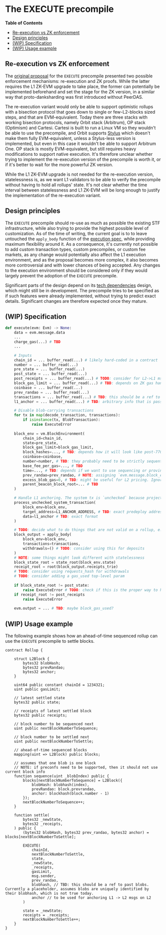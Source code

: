 # The EXECUTE precompile

<!-- START doctoc generated TOC please keep comment here to allow auto update -->
<!-- DON'T EDIT THIS SECTION, INSTEAD RE-RUN doctoc TO UPDATE -->
**Table of Contents**

- [Re-execution vs ZK enforcement](#re-execution-vs-zk-enforcement)
- [Design principles](#design-principles)
- [(WIP) Specification](#wip-specification)
- [(WIP) Usage example](#wip-usage-example)

<!-- END doctoc generated TOC please keep comment here to allow auto update -->
## Re-execution vs ZK enforcement

The [original proposal](https://ethresear.ch/t/native-rollups-superpowers-from-l1-execution/21517) for the `EXECUTE` precompile presented two possible enforcement mechanisms: re-execution and ZK proofs. While the latter requires the L1 ZK-EVM upgrade to take place, the former can potentially be implemented beforehand and set the stage for the ZK version, in a similar way that proto-danksharding was first introduced without PeerDAS.

The re-execution variant would only be able to support optimistic rollups with a bisection protocol that goes down to single or few-L2-blocks sized steps, and that are EVM-equivalent. Today there are three stacks with working bisection protocols, namely Orbit stack (Arbitrum), OP stack (Optimism) and Cartesi. Cartesi is built to run a Linux VM so they wouldn't be able to use the precompile, and Orbit supports [Stylus](https://arbitrum.io/stylus) which doesn't make them fully EVM-equivalent, unless a Stylus-less version is implemented, but even in this case it wouldn't be able to support Arbitrum One. OP stack is mostly EVM-equivalent, but still requires heavy modifications to support native execution. It's therefore unclear whether trying to implement the re-execution version of the precompile is worth it, or if it's better to wait for the more powerful ZK version.

While the L1 ZK-EVM upgrade is not needed for the re-execution version, statelessness is, as we want L1 validators to be able to verify the precompile without having to hold all rollups' state. It's not clear whether the time interval between statelessness and L1 ZK-EVM will be long enough to justify the implementation of the re-execution variant.

## Design principles

The `EXECUTE` precompile should re-use as much as possible the existing STF infrastructure, while also trying to provide the highest possible level of customization. As of the time of writing, the current goal is to to leave untouched the `apply_body` function of the [execution spec](https://ethereum.github.io/execution-specs/src/ethereum/osaka/fork.py.html#ethereum.osaka.fork.apply_body:0), while providing maximum flexibility around it. As a consequence, it's currently not possible to add custom transaction types, custom precompiles, or custom fee markets, as any change would potentially also affect the L1 execution environment, and as the proposal becomes more complex, it also becomes more controversial and with lower chances of being accepted. Any changes to the execution environment should be considered only if they would largely prevent the adoption of the `EXECUTE` precompile.

Significant parts of the design depend on its [tech dependencies](tech_dependencies.md) design, which might still be in development. The precompile tries to be specified as if such features were already implemented, without trying to predict exact details. Significant changes are therefore expected once they mature.

## (WIP) Specification

```python
def execute(evm: Evm) -> None:
	data = evm.message.data
	...
	charge_gas(...) # TBD
	...

    # Inputs
	chain_id = ... buffer_read(...) # likely hard-coded in a contract
	number = ... buffer_read(...)
	pre_state = ... buffer_read(...)
	post_state = ... buffer_read(...)
	post_receipts = ... buffer_read(...) # TODO: consider for L2->L1 msgs
	block_gas_limit = ... buffer_read(...) # TBD: depends on ZK gas handling
	coinbase = ... buffer_read(...)
    prev_randao = ... buffer_read(...)
	transactions = ... buffer_read(...) # TBD: this should be a ref to blobs
    l1_anchor = ... buffer_read(...) # TBD: arbitrary info that is passed from L1 to L2 storage

    # Disable blob-carrying transactions
    for tx in map(decode_transaction, transactions):
        if isinstance(tx, BlobTransaction):
            raise ExecuteError
	
	block_env = vm.BlockEnvironment(
		chain_id=chain_id,
		state=pre_state,
		block_gas_limit=block_gas_limit,
		block_hashes=..., # TBD: depends how it will look like post-7709
		coinbase=coinbase,
		number=number, # TBD: they probably need to be strictly sequential
		base_fee_per_gas=..., # TBD
		time=..., # TBD: depends if we want to use sequencing or proving time 
		prev_randao=prev_randao, # NOTE: assigning `evm.message.block_env.prev_randao` prevents ahead-of-time sequencing
		excess_blob_gas=0, # TBD: might be useful for L2 pricing. Ignored for now
		parent_beacon_block_root=... # TBD
    )

    # Handle L1 anchoring. The system tx is `unchecked` because projects might decide to not use it at all
    process_unchecked_system_transaction(
        block_env=block_env,
        target_address=L1_ANCHOR_ADDRESS, # TBD: exact predeploy address + implementation. Also: does it even need to be a fixed address?
        data=l1_anchor # TBD: exact format
    )

	# TODO: decide what to do things that are not valid on a rollup, e.g. blobs
	block_output = apply_body(
		block_env=block_env,
		transactions=transactions,
		withdrawals=() # TODO: consider using this for deposits
	)
	# NOTE: some things might look different with statelessness
	block_state_root = state_root(block_env.state)
	receipt_root = root(block_output.receipts_trie)
	# TODO: consider using requests_hash for withdrawals
	# TODO: consider adding a gas_used top-level param
	
	if block_state_root != post_state:
		raise ExecuteError # TODO: check if this is the proper way to handle errs
	if receipt_root != post_receipts
		raise ExecuteError
	
	evm.output = ... # TBD: maybe block_gas_used?

```

## (WIP) Usage example

The following example shows how an ahead-of-time sequenced rollup can use the `EXECUTE` precompile to settle blocks.

```solidity
contract Rollup {

    struct L2Block {
        bytes32 blobHash;
        bytes32 prevRandao;
        bytes32 anchor;
    }

	uint64 public constant chainId = 1234321;
	uint public gasLimit;
	
	// latest settled state
	bytes32 public state;
	
	// receipts of latest settled block
	bytes32 public receipts;
	
	// block number to be sequenced next
	uint public nextBlockNumberToSequence;

    // block number to be settled next
    uint public nextBlockNumberToSettle;
	
	// ahead-of-time sequenced blocks
	mapping(uint => L2Block) public blocks;
	
    // assumes that one blob is one block
    // NOTE: if preconfs need to be supported, then it should not use current block info
	function sequence(uint _blobIndex) public {
		blocks[nextBlockNumberToSequence] = L2Block({
            blobHash: blobhash(index),
            prevRandao: block.prevrandao,
            anchor: blockhash(block.number - 1)
        });
        nextBlockNumberToSequence++;
	}
	
	function settle(
		bytes32 _newState,
		bytes32 _receipts,
	) public {
        (bytes32 blobHash, bytes32 prev_randao, bytes32 anchor) = blocks[nextBlockNumberToSettle];

		EXECUTE(
			chainId,
			nextBlockNumberToSettle,
			state,
			_newState,
			_receipts,
			gasLimit,
			msg.sender,
            prev_randao, 
			blobhash, // TBD: this should be a ref to past blobs. Currently a placeholder, assumes blobs are uniquely identified by their blobhash, which is not true today.
            anchor // to be used for anchoring L1 -> L2 msgs on L2
		)

		state = _newState;
		receipts = _receipts;
        nextBlockNumberToSettle++;
	}
}

```
